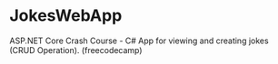 # JokesWebApp
ASP.NET Core Crash Course - C# App for viewing and creating jokes (CRUD Operation). (freecodecamp)

